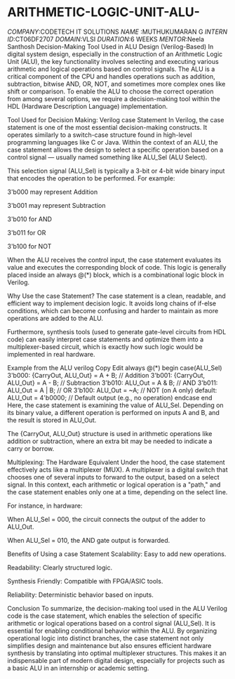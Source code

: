 # ARITHMETIC-LOGIC-UNIT-ALU-
*COMPANY*:CODETECH IT SOLUTIONS
*NAME*   :MUTHUKUMARAN G
*INTERN ID*:CT06DF2707
*DOMAIN*:VLSI
*DURATION*:6 WEEKS
*MENTOR*:Neela Santhosh
Decision-Making Tool Used in ALU Design (Verilog-Based)
In digital system design, especially in the construction of an Arithmetic Logic Unit (ALU), the key functionality involves selecting and executing various arithmetic and logical operations based on control signals. The ALU is a critical component of the CPU and handles operations such as addition, subtraction, bitwise AND, OR, NOT, and sometimes more complex ones like shift or comparison. To enable the ALU to choose the correct operation from among several options, we require a decision-making tool within the HDL (Hardware Description Language) implementation.

Tool Used for Decision Making: Verilog case Statement
In Verilog, the case statement is one of the most essential decision-making constructs. It operates similarly to a switch-case structure found in high-level programming languages like C or Java. Within the context of an ALU, the case statement allows the design to select a specific operation based on a control signal — usually named something like ALU_Sel (ALU Select).

This selection signal (ALU_Sel) is typically a 3-bit or 4-bit wide binary input that encodes the operation to be performed. For example:

3'b000 may represent Addition

3'b001 may represent Subtraction

3'b010 for AND

3'b011 for OR

3'b100 for NOT

When the ALU receives the control input, the case statement evaluates its value and executes the corresponding block of code. This logic is generally placed inside an always @(*) block, which is a combinational logic block in Verilog.

Why Use the case Statement?
The case statement is a clean, readable, and efficient way to implement decision logic. It avoids long chains of if-else conditions, which can become confusing and harder to maintain as more operations are added to the ALU.

Furthermore, synthesis tools (used to generate gate-level circuits from HDL code) can easily interpret case statements and optimize them into a multiplexer-based circuit, which is exactly how such logic would be implemented in real hardware.

Example from the ALU
verilog
Copy
Edit
always @(*) begin
    case(ALU_Sel)
        3'b000: {CarryOut, ALU_Out} = A + B; // Addition
        3'b001: {CarryOut, ALU_Out} = A - B; // Subtraction
        3'b010: ALU_Out = A & B;            // AND
        3'b011: ALU_Out = A | B;            // OR
        3'b100: ALU_Out = ~A;               // NOT (on A only)
        default: ALU_Out = 4'b0000;         // Default output (e.g., no operation)
    endcase
end
Here, the case statement is examining the value of ALU_Sel. Depending on its binary value, a different operation is performed on inputs A and B, and the result is stored in ALU_Out.

The {CarryOut, ALU_Out} structure is used in arithmetic operations like addition or subtraction, where an extra bit may be needed to indicate a carry or borrow.

Multiplexing: The Hardware Equivalent
Under the hood, the case statement effectively acts like a multiplexer (MUX). A multiplexer is a digital switch that chooses one of several inputs to forward to the output, based on a select signal. In this context, each arithmetic or logical operation is a "path," and the case statement enables only one at a time, depending on the select line.

For instance, in hardware:

When ALU_Sel = 000, the circuit connects the output of the adder to ALU_Out.

When ALU_Sel = 010, the AND gate output is forwarded.

Benefits of Using a case Statement
Scalability: Easy to add new operations.

Readability: Clearly structured logic.

Synthesis Friendly: Compatible with FPGA/ASIC tools.

Reliability: Deterministic behavior based on inputs.

Conclusion
To summarize, the decision-making tool used in the ALU Verilog code is the case statement, which enables the selection of specific arithmetic or logical operations based on a control signal (ALU_Sel). It is essential for enabling conditional behavior within the ALU. By organizing operational logic into distinct branches, the case statement not only simplifies design and maintenance but also ensures efficient hardware synthesis by translating into optimal multiplexer structures. This makes it an indispensable part of modern digital design, especially for projects such as a basic ALU in an internship or academic setting.







